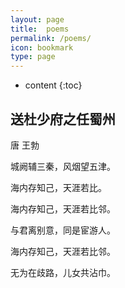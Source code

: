 ```yaml
---
layout: page
title:  poems
permalink: /poems/
icon: bookmark
type: page
---
```


* content
{:toc}

## 送杜少府之任蜀州

唐 王勃

城阙辅三秦，风烟望五津。

海内存知己，天涯若比。 

海内存知己，天涯若比邻。

与君离别意，同是宦游人。 

海内存知己，天涯若比邻。 

无为在歧路，儿女共沾巾。 
